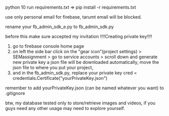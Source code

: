 python 10
run requirements.txt => pip install -r requirements.txt

use only personal email for firebase, tarumt email will be blocked.

rename your fb_admin_sdk_e.py to fb_admin_sdk.py

before this make sure accepted my invitation 
!!!!Creating private key!!!!
1. go to firebase console home page
2. on left the side bar click on the "gear icon"(project settings) > SEMassignment > go to service accounts > scroll down and generate new private key
   a json file will be downloaded automatically, move the json file to where you put your project,
3. and in the fb_admin_sdk.py, replace your private key
   cred = credentials.Certificate("yourPrivateKey.json")

remember to add yourPrivateKey.json (can be named whatever you want) to .gitignore

btw, my database tested only to store/retrieve images and videos, if you guys need any other usage may need to explore yourself.
